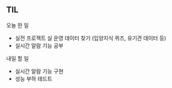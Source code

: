 ## TIL
오늘 한 일
- 실전 프로젝트 실 운영 데이터 찾기 (입양지식 퀴즈, 유기견 데이터 등)
- 실시간 알람 기능 공부

내일 할 일
- 실시간 알람 기능 구현
- 성능 부하 테드트
